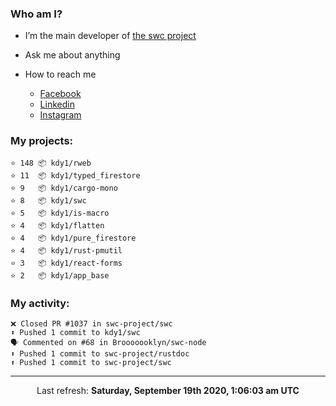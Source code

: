 ### Who am I?

- I’m the main developer of [the swc project](https://github.com/swc-project/swc)

- Ask me about anything

- How to reach me
  - [Facebook](https://www.facebook.com/profile.php?id=100024888122318)
  - [Linkedin](https://www.linkedin.com/in/kdy1/)
  - [Instagram](https://www.instagram.com/kdy1123/)

### My projects:

```
⭐️ 148 📦 kdy1/rweb
⭐️ 11  📦 kdy1/typed_firestore
⭐️ 9   📦 kdy1/cargo-mono
⭐️ 8   📦 kdy1/swc
⭐️ 5   📦 kdy1/is-macro
⭐️ 4   📦 kdy1/flatten
⭐️ 4   📦 kdy1/pure_firestore
⭐️ 4   📦 kdy1/rust-pmutil
⭐️ 3   📦 kdy1/react-forms
⭐️ 2   📦 kdy1/app_base
```

### My activity:

```
❌ Closed PR #1037 in swc-project/swc
⬆️ Pushed 1 commit to kdy1/swc
🗣 Commented on #68 in Brooooooklyn/swc-node
⬆️ Pushed 1 commit to swc-project/rustdoc
⬆️ Pushed 1 commit to swc-project/swc
```

------------
<p align="center">Last refresh: <b>Saturday, September 19th 2020, 1:06:03 am UTC</b></p>